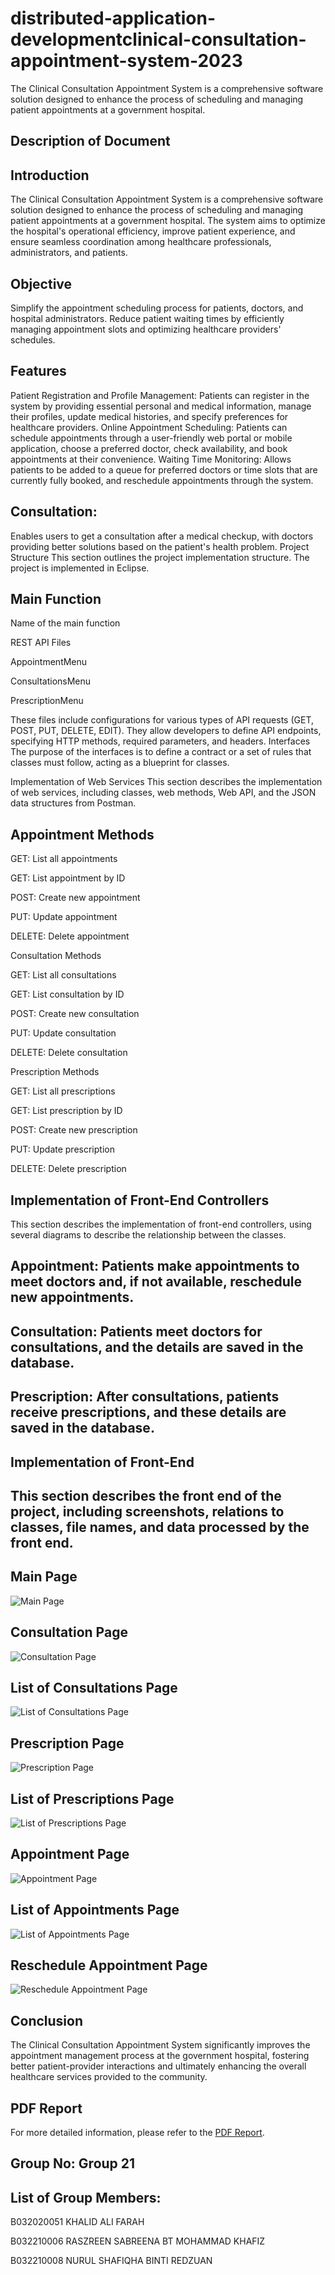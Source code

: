 # distributed-application-developmentclinical-consultation-appointment-system-2023
The Clinical Consultation Appointment System is a comprehensive software solution designed to enhance the process of scheduling and managing patient appointments at a government hospital.

## Description of Document

## Introduction
The Clinical Consultation Appointment System is a comprehensive software solution designed to enhance the process of scheduling and managing patient appointments at a government hospital. The system aims to optimize the hospital's operational efficiency, improve patient experience, and ensure seamless coordination among healthcare professionals, administrators, and patients.

## Objective
Simplify the appointment scheduling process for patients, doctors, and hospital administrators.
Reduce patient waiting times by efficiently managing appointment slots and optimizing healthcare providers' schedules.

## Features
Patient Registration and Profile Management: Patients can register in the system by providing essential personal and medical information, manage their profiles, update medical histories, and specify preferences for healthcare providers.
Online Appointment Scheduling: Patients can schedule appointments through a user-friendly web portal or mobile application, choose a preferred doctor, check availability, and book appointments at their convenience.
Waiting Time Monitoring: Allows patients to be added to a queue for preferred doctors or time slots that are currently fully booked, and reschedule appointments through the system.

## Consultation: 
Enables users to get a consultation after a medical checkup, with doctors providing better solutions based on the patient's health problem.
Project Structure
This section outlines the project implementation structure. The project is implemented in Eclipse.

## Main Function
Name of the main function

REST API Files

AppointmentMenu

ConsultationsMenu

PrescriptionMenu

These files include configurations for various types of API requests (GET, POST, PUT, DELETE, EDIT). They allow developers to define API endpoints, specifying HTTP methods, required parameters, and headers. Interfaces
The purpose of the interfaces is to define a contract or a set of rules that classes must follow, acting as a blueprint for classes.

Implementation of Web Services
This section describes the implementation of web services, including classes, web methods, Web API, and the JSON data structures from Postman.

## Appointment Methods

GET: List all appointments

GET: List appointment by ID

POST: Create new appointment

PUT: Update appointment

DELETE: Delete appointment

Consultation Methods

GET: List all consultations

GET: List consultation by ID

POST: Create new consultation

PUT: Update consultation

DELETE: Delete consultation

Prescription Methods

GET: List all prescriptions

GET: List prescription by ID

POST: Create new prescription

PUT: Update prescription

DELETE: Delete prescription

## Implementation of Front-End Controllers
This section describes the implementation of front-end controllers, using several diagrams to describe the relationship between the classes.

## Appointment: Patients make appointments to meet doctors and, if not available, reschedule new appointments.

## Consultation: Patients meet doctors for consultations, and the details are saved in the database.

## Prescription: After consultations, patients receive prescriptions, and these details are saved in the database.

## Implementation of Front-End

## This section describes the front end of the project, including screenshots, relations to classes, file names, and data processed by the front end.

## Main Page

![Main Page](https://github.com/Khalid-Ali-Farah/distributed-application-developmentclinical-consultation-appointment-system-2023/blob/e0e8f526a5efcfa67b100390447233ff7987fc03/Picture1.png)

## Consultation Page

![Consultation Page](https://github.com/Khalid-Ali-Farah/distributed-application-developmentclinical-consultation-appointment-system-2023/blob/e0e8f526a5efcfa67b100390447233ff7987fc03/Picture2.png)

## List of Consultations Page

![List of Consultations Page](https://github.com/Khalid-Ali-Farah/distributed-application-developmentclinical-consultation-appointment-system-2023/blob/e0e8f526a5efcfa67b100390447233ff7987fc03/Picture3.png)

## Prescription Page

![Prescription Page](https://github.com/Khalid-Ali-Farah/distributed-application-developmentclinical-consultation-appointment-system-2023/blob/e0e8f526a5efcfa67b100390447233ff7987fc03/Picture4.png)

## List of Prescriptions Page

![List of Prescriptions Page](https://github.com/Khalid-Ali-Farah/distributed-application-developmentclinical-consultation-appointment-system-2023/blob/e0e8f526a5efcfa67b100390447233ff7987fc03/Picture5.png)

## Appointment Page

![Appointment Page](https://github.com/Khalid-Ali-Farah/distributed-application-developmentclinical-consultation-appointment-system-2023/blob/e0e8f526a5efcfa67b100390447233ff7987fc03/Picture6.png)

## List of Appointments Page

![List of Appointments Page](https://github.com/Khalid-Ali-Farah/distributed-application-developmentclinical-consultation-appointment-system-2023/blob/e0e8f526a5efcfa67b100390447233ff7987fc03/Picture7.png)

## Reschedule Appointment Page

![Reschedule Appointment Page](https://github.com/Khalid-Ali-Farah/distributed-application-developmentclinical-consultation-appointment-system-2023/blob/e0e8f526a5efcfa67b100390447233ff7987fc03/Picture8.png)

## Conclusion
The Clinical Consultation Appointment System significantly improves the appointment management process at the government hospital, fostering better patient-provider interactions and ultimately enhancing the overall healthcare services provided to the community.


## PDF Report

For more detailed information, please refer to the [PDF Report](https://github.com/Khalid-Ali-Farah/distributed-application-developmentclinical-consultation-appointment-system-2023/blob/14ab065e78c2143a15cb1f0dae7563f4b6daaeb4/DAD-Project%20Report.pdf).

## Group No: Group 21

## List of Group Members:

B032020051	KHALID ALI FARAH

B032210006	RASZREEN SABREENA BT MOHAMMAD KHAFIZ

B032210008	NURUL SHAFIQHA BINTI REDZUAN




